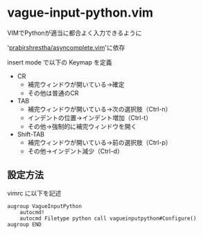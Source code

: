 # vague-input-python.vim

VIMでPythonが適当に都合よく入力できるように

'[prabirshrestha/asyncomplete.vim](https://github.com/prabirshrestha/asyncomplete.vim)'に依存

insert mode で以下の Keymap を定義

- CR
    - 補完ウィンドウが開いている→確定
    - その他は普通のCR
- TAB
    - 補完ウィンドウが開いている→次の選択肢（Ctrl-n）
    - インデントの位置→インデント増加（Ctrl-t）
    - その他→強制的に補完ウィンドウを開く
- Shift-TAB
    - 補完ウィンドウが開いている→前の選択肢（Ctrl-p）
    - その他→インデント減少（Ctrl-d）

## 設定方法

vimrc に以下を記述

```
augroup VagueInputPython
    autocmd!
    autocmd Filetype python call vagueinputpython#Configure()
augroup END
```
